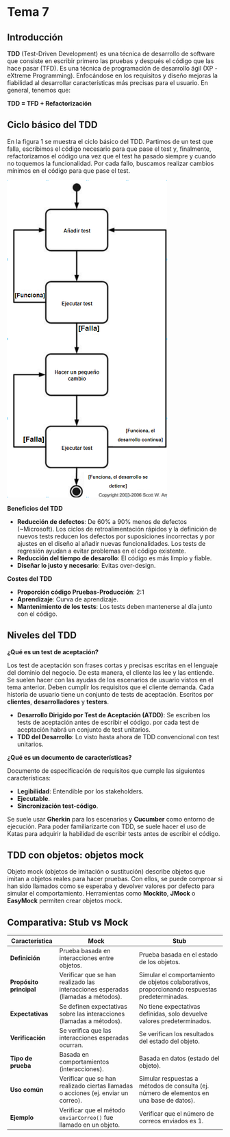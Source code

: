# Tema 7

## Introducción

**TDD** (Test-Driven Development) es una técnica de desarrollo de software que consiste en escribir primero las pruebas y después el código que las hace pasar (TFD). Es una técnica de programación de desarrollo ágil (XP - eXtreme Programming). Enfocándose en los requisitos y diseño  mejoras la fiabilidad al desarrollar características más precisas para el usuario. En general, tenemos que:

**TDD = TFD + Refactorización**

## Ciclo básico del TDD

En la figura 1 se muestra el ciclo básico del TDD. Partimos de un test que falla, escribimos el código necesario para que pase el test y, finalmente, refactorizamos el código una vez que el test ha pasado siempre y cuando no toquemos la funcionalidad. Por cada fallo, buscamos realizar cambios mínimos en el código para que pase el test. 

![TDD funcionamiento](../resources/tema7/TDD.png)

**Beneficios del TDD**

- **Reducción de defectos**: De 60% a 90% menos de defectos (~Microsoft). Los ciclos de retroalimentación rápidos y la definición de nuevos tests reducen los defectos por suposiciones incorrectas y por ajustes en el diseño al añadir nuevas funcionalidades. Los tests de regresión ayudan a evitar problemas en el código existente.
- **Reducción del tiempo de desarollo**: El código es más limpio y fiable.
- **Diseñar lo justo y necesario**: Evitas over-design.

**Costes del TDD**

- **Proporción código Pruebas-Producción**: 2:1
- **Aprendizaje**: Curva de aprendizaje.
- **Mantenimiento de los tests**: Los tests deben mantenerse al día junto con el código.

## Niveles del TDD

**¿Qué es un test de aceptación?**

Los test de aceptación son frases cortas y precisas escritas en el lenguaje del dominio del negocio. De esta manera, el cliente las lee y las entiende. Se suelen hacer con las ayudas de los escenarios de usuario vistos en el tema anterior. Deben cumplir los requisitos que el cliente demanda. Cada historia de usuario tiene un conjunto de tests de aceptación. Escritos por **clientes**, **desarrolladores** y **testers**.

- **Desarrollo Dirigido por Test de Aceptación (ATDD)**: Se escriben los tests de aceptación antes de escribir el código. por cada test de aceptación habrá un conjunto de test unitarios. 
- **TDD del Desarrollo**: Lo visto hasta ahora de TDD convencional con test unitarios.

**¿Qué es un documento de características?**

Documento de especificación de requisitos que cumple las siguientes características:

- **Legibilidad**: Entendible por los stakeholders.
- **Ejecutable**.
- **Sincronización test-código**.

Se suele usar **Gherkin** para los escenarios y **Cucumber** como entorno de ejecución. Para poder familiarizarte con TDD, se suele hacer el uso de Katas para adquirir la habilidad de escribir tests antes de escribir el código.

## TDD con objetos: objetos mock

Objeto mock (objetos de imitación o sustitución) describe objetos que imitan a objetos reales para hacer pruebas. Con ellos, se puede comproar si han sido llamados como se esperaba y devolver valores por defecto para simular el comportamiento. Herramientas como **Mockito**, **JMock** o **EasyMock** permiten crear objetos mock.

## Comparativa: Stub vs Mock

| Característica             | **Mock**                                           | **Stub**                                           |
|----------------------------|----------------------------------------------------|----------------------------------------------------|
| **Definición**              | Prueba basada en interacciones entre objetos.      | Prueba basada en el estado de los objetos.        |
| **Propósito principal**     | Verificar que se han realizado las interacciones esperadas (llamadas a métodos). | Simular el comportamiento de objetos colaborativos, proporcionando respuestas predeterminadas. |
| **Expectativas**            | Se definen expectativas sobre las interacciones (llamadas a métodos). | No tiene expectativas definidas, solo devuelve valores predeterminados. |
| **Verificación**            | Se verifica que las interacciones esperadas ocurran. | Se verifican los resultados del estado del objeto. |
| **Tipo de prueba**          | Basada en comportamientos (interacciones).         | Basada en datos (estado del objeto).              |
| **Uso común**               | Verificar que se han realizado ciertas llamadas o acciones (ej. enviar un correo). | Simular respuestas a métodos de consulta (ej. número de elementos en una base de datos). |
| **Ejemplo**                 | Verificar que el método `enviarCorreo()` fue llamado en un objeto. | Verificar que el número de correos enviados es 1.  |
